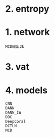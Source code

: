 # 2. entropy
# 1. network
    MCD输出2k

# 3. vat
# 4. models
    CNN
    DANN
    DANN_IW
    DDC
    DeepCoral
    DCTLN
    MCD

